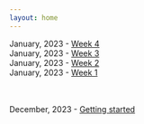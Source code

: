 ```yaml
---
layout: home
---
```




January, 2023 - [Week 4](/devlog/jan24-week-4)<br>
January, 2023 - [Week 3](/devlog/jan24-week-3)<br>
January, 2023 - [Week 2](/devlog/jan24-week-2)<br>
January, 2023 - [Week 1](/devlog/jan24-week-1)<br>

<br><br>
December, 2023 - [Getting started](/devlog/setup-logs)<br><br>